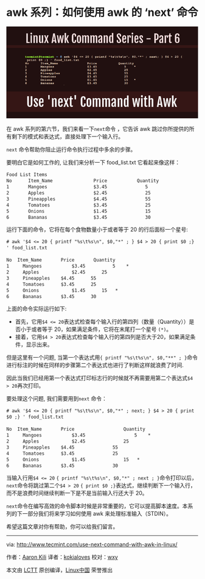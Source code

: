 awk 系列：如何使用 awk 的 ‘next’ 命令
=============================================

![](./img/Use-next-Command-with-Awk-in-Linux.png)

在 awk 系列的第六节，我们来看一下`next`命令 ，它告诉 awk 跳过你所提供的所有剩下的模式和表达式，直接处理下一个输入行。

`next` 命令帮助你阻止运行命令执行过程中多余的步骤。

要明白它是如何工作的,  让我们来分析一下 food_list.txt 它看起来像这样：

```
Food List Items
No      Item_Name               Price           Quantity
1       Mangoes                 $3.45              5
2       Apples                  $2.45              25
3       Pineapples              $4.45              55
4       Tomatoes                $3.45              25
5       Onions                  $1.45              15
6       Bananas                 $3.45              30
```

运行下面的命令，它将在每个食物数量小于或者等于 20 的行后面标一个星号:

```
# awk '$4 <= 20 { printf "%s\t%s\n", $0,"*" ; } $4 > 20 { print $0 ;} ' food_list.txt 

No	Item_Name		Price		Quantity
1	  Mangoes			$3.45		   5	*
2	  Apples			$2.45      25
3	  Pineapples	$4.45      55
4	  Tomatoes		$3.45      25 
5	  Onions			$1.45      15	*
6	  Bananas	    $3.45      30
```

上面的命令实际运行如下:

- 首先，它用`$4 <= 20`表达式检查每个输入行的第四列（数量（Quantity））是否小于或者等于 20，如果满足条件，它将在末尾打一个星号 `(*)`。
- 接着，它用`$4 > 20`表达式检查每个输入行的第四列是否大于20，如果满足条件，显示出来。

但是这里有一个问题, 当第一个表达式用`{ printf "%s\t%s\n", $0,"**" ; }`命令进行标注的时候在同样的步骤第二个表达式也进行了判断这样就浪费了时间.

因此当我们已经用第一个表达式打印标志行的时候就不再需要用第二个表达式`$4 > 20`再次打印。

要处理这个问题, 我们需要用到`next` 命令：

```
# awk '$4 <= 20 { printf "%s\t%s\n", $0,"*" ; next; } $4 > 20 { print $0 ;} ' food_list.txt

No	Item_Name		Price		           Quantity
1	  Mangoes			$3.45		           5	*
2	  Apples			$2.45              25
3	  Pineapples	$4.45              55
4	  Tomatoes		$3.45              25 
5	  Onions			$1.45              15	*
6	  Bananas	    $3.45              30
```

当输入行用`$4 <= 20` `{ printf "%s\t%s\n", $0,"*" ; next ; }`命令打印以后，`next`命令将跳过第二个`$4 > 20` `{ print $0 ;}`表达式，继续判断下一个输入行，而不是浪费时间继续判断一下是不是当前输入行还大于 20。

`next`命令在编写高效的命令脚本时候是非常重要的，它可以提高脚本速度。本系列的下一部分我们将来学习如何使用 awk 来处理标准输入（STDIN）。

希望这篇文章对你有帮助，你可以给我们留言。

--------------------------------------------------------------------------------

via: http://www.tecmint.com/use-next-command-with-awk-in-linux/

作者：[Aaron Kili][a]
译者：[kokialoves](https://github.com/kokialoves)
校对：[wxy](https://github.com/wxy)

本文由 [LCTT](https://github.com/LCTT/TranslateProject) 原创编译，[Linux中国](https://linux.cn/) 荣誉推出

[a]: http://www.tecmint.com/author/aaronkili/
